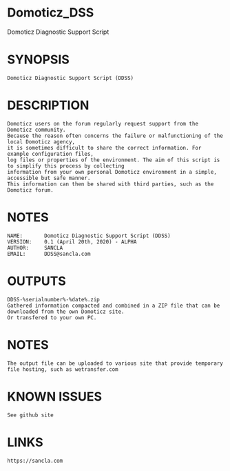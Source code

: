 # Domoticz_DSS
 Domoticz Diagnostic Support Script
 
# SYNOPSIS
	Domoticz Diagnostic Support Script (DDSS)

# DESCRIPTION
	Domoticz users on the forum regularly request support from the Domoticz community. 
	Because the reason often concerns the failure or malfunctioning of the local Domoticz agency, 
	it is sometimes difficult to share the correct information. For example configuration files, 
	log files or properties of the environment. The aim of this script is to simplify this process by collecting 
	information from your own personal Domoticz environment in a simple, accessible but safe manner. 
	This information can then be shared with third parties, such as the Domoticz forum.

# NOTES
	NAME:		Domoticz Diagnostic Support Script (DDSS)
	VERSION: 	0.1 (April 20th, 2020) - ALPHA
	AUTHOR: 	SANCLA
	EMAIL: 		DDSS@sancla.com
	
# OUTPUTS
	DDSS-%serialnumber%-%date%.zip
	Gathered information compacted and combined in a ZIP file that can be downloaded from the own Domoticz site.
	Or transfered to your own PC.

# NOTES
    The output file can be uploaded to various site that provide temporary file hosting, such as wetransfer.com

# KNOWN ISSUES
    See github site

# LINKS
    https://sancla.com
